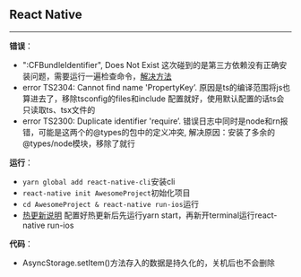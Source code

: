 ## React Native

------

**错误**：
- ":CFBundleIdentifier", Does Not Exist 这次碰到的是第三方依赖没有正确安装问题，需要运行一遍检查命令，[解决方法](https://github.com/facebook/react-native/issues/14423)
- error TS2304: Cannot find name 'PropertyKey’.  原因是ts的编译范围将js也算进去了，移除tsconfig的files和include 配置就好，使用默认配置的话ts会只读取ts、tsx文件的
- error TS2300: Duplicate identifier 'require’. 错误日志中同时是node和rn报错，可能是这两个的@types的包中的定义冲突, 解决原因：安装了多余的@types/node模块，移除了就行

**运行**：
- ```yarn global add react-native-cli```安装cli
- ```react-native init AwesomeProject```初始化项目
- ```cd AwesomeProject & react-native run-ios```运行
- [热更新说明](http://blog.lovezhouting.com/2017/09/03/expo/)
配置好热更新后先运行yarn start，再新开terminal运行react-native run-ios

**代码**：
- AsyncStorage.setItem()方法存入的数据是持久化的，关机后也不会删除